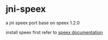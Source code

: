 # jni-speex
a jni speex port base on speex 1.2.0

install speex first refer to [speex documentation](https://www.speex.org/docs/manual/speex-manual/node5.html#SECTION00510000000000000000)
